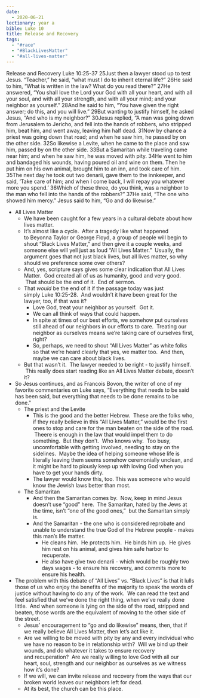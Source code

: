 ```yaml
---
date:
  - 2020-06-21
lectionary: year a
bible: Luke 10
title: Release and Recovery
tags:
  - "#race"
  - "#BlackLivesMatter"
  - "#all-lives-matter"
---
```


Release and Recovery
Luke 10:25-37
25Just then a lawyer stood up to test Jesus. “Teacher,” he said, “what must I do to inherit eternal life?”
26He said to him, “What is written in the law? What do you read there?”
27He answered, “You shall love the Lord your God with all your heart, and with all your soul, and with all your strength, and with all your mind; and your neighbor as yourself.”
28And he said to him, “You have given the right answer; do this, and you will live.”
29But wanting to justify himself, he asked Jesus, “And who is my neighbor?”
30Jesus replied, “A man was going down from Jerusalem to Jericho, and fell into the hands of robbers, who stripped him, beat him, and went away, leaving him half dead.
31Now by chance a priest was going down that road; and when he saw him, he passed by on the other side.
32So likewise a Levite, when he came to the place and saw him, passed by on the other side.
33But a Samaritan while traveling came near him; and when he saw him, he was moved with pity.
34He went to him and bandaged his wounds, having poured oil and wine on them. Then he put him on his own animal, brought him to an inn, and took care of him.
35The next day he took out two denarii, gave them to the innkeeper, and said, ‘Take care of him; and when I come back, I will repay you whatever more you spend.’
36Which of these three, do you think, was a neighbor to the man who fell into the hands of the robbers?”
37He said, “The one who showed him mercy.” Jesus said to him, “Go and do likewise.”

* All Lives Matter
	* We have been caught for a few years in a cultural debate about how lives matter.  
	* It’s almost like a cycle.  After a tragedy like what happened to Beyonna Taylor or George Floyd, a group of people will begin to shout “Black Lives Matter,” and then give it a couple weeks, and someone else will yell just as loud “All Lives Matter.”  Usually, the argument goes that not just black lives, but all lives matter, so why should we preference some over others?
	* And, yes, scripture says gives some clear indication that All Lives Matter.  God created all of us as humanity, good and very good.  That should be the end of it.  End of sermon.
	* That _would_ be the end of it if the passage today was just simply Luke 10:25-28.  And wouldn’t it have been great for the lawyer, too, if that was it?
		* Love God, treat your neighbor as yourself.  Got it.
		* We can all think of ways that could happen.
		* In spite at times of our best efforts, we somehow put ourselves still ahead of our neighbors in our efforts to care.  Treating our neighbor as ourselves means we’re taking care of ourselves first, right?
		* So, perhaps, we need to shout “All Lives Matter” as white folks so that we’re heard clearly that yes, we matter too.  And then, maybe we can care about black lives.
	* But that wasn’t it.  The lawyer needed to be right - to justify himself.  This really does start reading like an All Lives Matter debate, doesn’t it?
* So Jesus continues, and as Francois Bovon, the writer of one of my favorite commentaries on Luke says, “Everything that needs to be said has been said, but everything that needs to be done remains to be done."
	* The priest and the Levite
		* This is the good and the better Hebrew.  These are the folks who, if they really believe in this “All Lives Matter,” would be the first ones to stop and care for the man beaten on the side of the road.  Theere is enough in the law that would impel them to do something.  But they don’t.  Who knows why.  Too busy, uncomfortable with getting involved, needing to stay on the sidelines.  Maybe the idea of helping someone whose life is literally leaving them seems somehow ceremonially unclean, and it might be hard to piously keep up with loving God when you have to get your hands dirty.
		* The lawyer would know this, too. This was someone who would know the Jewish laws better than most.
	* The Samaritan
		* And then the Samaritan comes by.  Now, keep in mind Jesus doesn’t use “good” here.  The Samaritan, hated by the Jews at the time, isn’t “one of the good ones,”  but the Samaritan simply is.  
		* And the Samaritan - the one who is considered reprobate and unable to understand the true God of the Hebrew people - makes this man’s life matter.
			* He cleans him.  He protects him.  He binds him up.  He gives him rest on his animal, and gives him safe harbor to recuperate.
			* He also have give two denarii - which would be roughly two days wages - to ensure his recovery, and commits more to ensure his health.
* The problem with this debate of “All Lives” vs. “Black Lives” is that it lulls those of us who enjoy the benefits of the majority to speak the words of justice without having to do any of the work.  We can read the text and feel satisfied that we’ve done the right thing, when we’ve really done little.  And when someone is lying on the side of the road, stripped and beaten, those words are the equivalent of moving to the other side of the street.  
	* Jesus’ encouragement to “go and do likewise” means, then, that if we really believe All Lives Matter, then let’s act like it.
	* Are we willing to be moved with pity by any and every individual who we have no reason to be in relationship with?  Will we bind up their wounds, and do whatever it takes to ensure recovery and recuperation?  Are we really willing to love God with all our heart, soul, strength and our neighbor as ourselves as we witness how it’s done?
	* If we will, we can invite release and recovery from the ways that our broken world leaves our neighbors left for dead.
	* At its best, the church can be this place.
